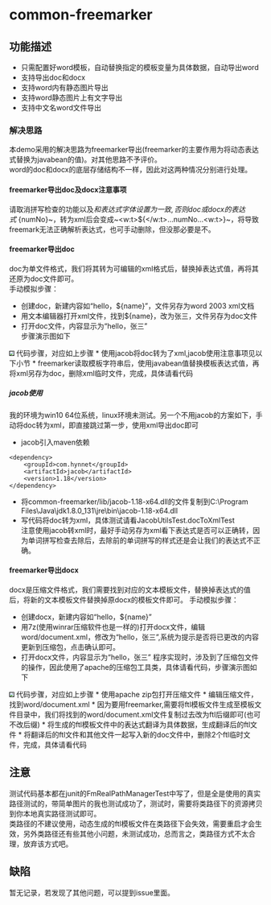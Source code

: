 # common-freemarker

## 功能描述
* 只需配置好word模板，自动替换指定的模板变量为具体数据，自动导出word
* 支持导出doc和docx
* 支持word内有静态图片导出
* 支持word静态图片上有文字导出
* 支持中文名word文件导出

### 解决思路
本demo采用的解决思路为freemarker导出(freemarker的主要作用为将动态表达式替换为javabean的值)。对其他思路不予评价。  
word的doc和docx的底层存储结构不一样，因此对这两种情况分别进行处理。

#### freemarker导出doc及docx注意事项
请取消拼写检查的功能以及$和表达式字体设置为一致,否则doc或docx的表达式~${numNo}~，转为xml后会变成~<w:t>${</w:t>...numNo...<w:t>}~，将导致freemark无法正确解析表达式，也可手动删除，但没那必要是不。

#### freemarker导出doc
doc为单文件格式，我们将其转为可编辑的xml格式后，替换掉表达式值，再将其还原为doc文件即可。  
手动模拟步骤：  
* 创建doc，新建内容如“hello，${name}”，文件另存为word 2003 xml文档
* 用文本编辑器打开xml文件，找到${name}，改为张三，文件另存为doc文件
* 打开doc文件，内容显示为“hello，张三”  
步骤演示图如下  
<img src="https://github.com/shaohj/shj_tools/blob/master/imgs/blog/%E6%A8%A1%E6%9D%BF%E5%AF%BC%E5%87%BAdoc.gif?raw=true" style="zoom:50%" border="1px"/>  
代码步骤，对应如上步骤  
* 使用jacob将doc转为了xml,jacob使用注意事项见以下小节  
* freemarker读取模板字符串后，使用javabean值替换模板表达式值，再将xml另存为doc，删除xml临时文件，完成，具体请看代码  

##### jacob使用
我的环境为win10 64位系统，linux环境未测试。另一个不用jacob的方案如下，手动将doc转为xml，即直接跳过第一步，使用xml导出doc即可  
* jacob引入maven依赖
~~~
<dependency>  
    <groupId>com.hynnet</groupId>  
    <artifactId>jacob</artifactId>  
    <version>1.18</version>  
</dependency>
~~~
* 将common-freemarker/lib/jacob-1.18-x64.dll的文件复制到C:\Program Files\Java\jdk1.8.0_131\jre\bin\jacob-1.18-x64.dll
* 写代码将doc转为xml，具体测试请看JacobUtilsTest.docToXmlTest  
注意使用jacob转xml时，最好手动另存为xml看下表达式是否可以正确转，因为单词拼写检查去除后，去除前的单词拼写的样式还是会让我们的表达式不正确。

#### freemarker导出docx
docx是压缩文件格式，我们需要找到对应的文本模板文件，替换掉表达式的值后，将新的文本模板文件替换掉原docx的模板文件即可。
手动模拟步骤：
* 创建docx，新建内容如“hello，${name}”
* 用7z(使用winrar压缩软件也是一样的)打开docx文件，编辑word/document.xml，修改为“hello，张三”,系统为提示是否将已更改的内容更新到压缩包，点击确认即可。
* 打开docx文件，内容显示为“hello，张三”
程序实现时，涉及到了压缩包文件的操作，因此使用了apache的压缩包工具类，具体请看代码，步骤演示图如下  
<img src="https://github.com/shaohj/shj_tools/blob/master/imgs/blog/%E6%A8%A1%E6%9D%BF%E5%AF%BC%E5%87%BAdocx.gif?raw=true" style="zoom:50%" border="1px"/>  
代码步骤，对应如上步骤  
* 使用apache zip包打开压缩文件
* 编辑压缩文件，找到word/document.xml
* 因为要用freemarker,需要将ftl模板文件生成至模板文件目录中，我们将找到的word/document.xml文件复制过去改为ftl后缀即可(也可不改后缀)
* 将生成的ftl模板文件中的表达式翻译为具体数据，生成翻译后的ftl文件
* 将翻译后的ftl文件和其他文件一起写入新的doc文件中，删除2个ftl临时文件，完成，具体请看代码

## 注意
测试代码基本都在junit的FmRealPathManagerTest中写了，但是全是使用的真实路径测试的，带简单图片的我也测试成功了，测试时，需要将类路径下的资源拷贝到你本地真实路径测试即可。  
类路径的不建议使用，动态生成的ftl模板文件在类路径下会失效，需要重启才会生效，另外类路径还有些其他小问题，未测试成功，总而言之，类路径方式不太合理，放弃该方式吧。

## 缺陷
暂无记录，若发现了其他问题，可以提到issue里面。
